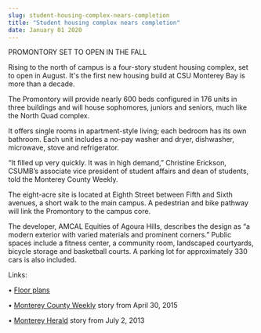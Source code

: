 ```yaml
---
slug: student-housing-complex-nears-completion
title: "Student housing complex nears completion"
date: January 01 2020
---
```


<p>PROMONTORY SET TO OPEN IN THE FALL </p><p>Rising to the north of campus is a four&#45;story student housing complex, set to open in August. It's the first new housing build at CSU Monterey Bay is more than a decade.
</p><p>The Promontory will provide nearly 600 beds configured in 176 units in three buildings and will house sophomores, juniors and seniors, much like the North Quad complex.
</p><p>It offers single rooms in apartment&#45;style living; each bedroom has its own bathroom. Each unit includes a no&#45;pay washer and dryer, dishwasher, microwave, stove and refrigerator.
</p><p>“It filled up very quickly. It was in high demand,” Christine Erickson, CSUMB’s associate vice president of student affairs and dean of students, told the Monterey County Weekly.
</p><p>The eight&#45;acre site is located at Eighth Street between Fifth and Sixth avenues, a short walk to the main campus. A pedestrian and bike pathway will link the Promontory to the campus core.
</p><p>The developer, AMCAL Equities of Agoura Hills, describes the design as “a modern exterior with varied materials and prominent corners.” Public spaces include a fitness center, a community room, landscaped courtyards, bicycle storage and basketball courts. A parking lot for approximately 330 cars is also included.
</p><p>Links:
</p><p>• <a href="https://csumb.edu/housing/promontory&#45;specs?_search=Promontory">Floor plans</a>
</p><p>• <a href="http://www.montereycountyweekly.com/news/local_news/new&#45;student&#45;housing&#45;at&#45;csumb&#45;replaces&#45;blight&#45;and&#45;makes&#45;a/article_aa7f4254&#45;eece&#45;11e4&#45;9cc0&#45;3b7a63333e32.html">Monterey County Weekly</a> story from April 30, 2015
</p><p>• <a href="http://www.montereyherald.com/ci_23590055/marina&#45;approves&#45;csu&#45;monterey&#45;bay&#45;dorm&#45;complex">Monterey Herald</a> story from July 2, 2013
</p>
